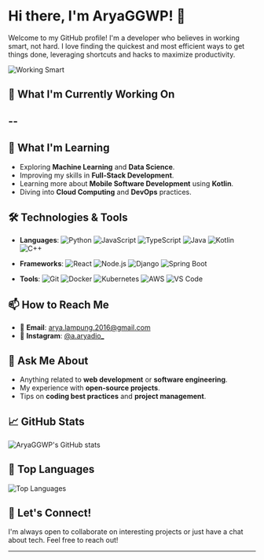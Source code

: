 # Hi there, I'm AryaGGWP! 👋

Welcome to my GitHub profile! I'm a developer who believes in working smart, not hard. I love finding the quickest and most efficient ways to get things done, leveraging shortcuts and hacks to maximize productivity.

![Working Smart](https://tenor.com/bM1ov.gif)

## 🔭 What I'm Currently Working On
--
--

## 🌱 What I'm Learning
- Exploring **Machine Learning** and **Data Science**.
- Improving my skills in **Full-Stack Development**.
- Learning more about **Mobile Software Development** using **Kotlin**.
- Diving into **Cloud Computing** and **DevOps** practices.

## 🛠️ Technologies & Tools
- **Languages**: 
  ![Python](https://img.shields.io/badge/Python-3776AB?style=flat&logo=python&logoColor=white)
  ![JavaScript](https://img.shields.io/badge/JavaScript-F7DF1E?style=flat&logo=javascript&logoColor=black)
  ![TypeScript](https://img.shields.io/badge/TypeScript-3178C6?style=flat&logo=typescript&logoColor=white)
  ![Java](https://img.shields.io/badge/Java-007396?style=flat&logo=java&logoColor=white)
  ![Kotlin](https://img.shields.io/badge/Kotlin-0095D5?style=flat&logo=kotlin&logoColor=white)
  ![C++](https://img.shields.io/badge/C++-00599C?style=flat&logo=c%2B%2B&logoColor=white)
  
- **Frameworks**:
  ![React](https://img.shields.io/badge/React-20232A?style=flat&logo=react&logoColor=61DAFB)
  ![Node.js](https://img.shields.io/badge/Node.js-339933?style=flat&logo=nodedotjs&logoColor=white)
  ![Django](https://img.shields.io/badge/Django-092E20?style=flat&logo=django&logoColor=white)
  ![Spring Boot](https://img.shields.io/badge/Spring%20Boot-6DB33F?style=flat&logo=springboot&logoColor=white)
  
- **Tools**:
  ![Git](https://img.shields.io/badge/Git-F05032?style=flat&logo=git&logoColor=white)
  ![Docker](https://img.shields.io/badge/Docker-2496ED?style=flat&logo=docker&logoColor=white)
  ![Kubernetes](https://img.shields.io/badge/Kubernetes-326CE5?style=flat&logo=kubernetes&logoColor=white)
  ![AWS](https://img.shields.io/badge/AWS-232F3E?style=flat&logo=amazonaws&logoColor=white)
  ![VS Code](https://img.shields.io/badge/VS%20Code-007ACC?style=flat&logo=visualstudiocode&logoColor=white)

## 📫 How to Reach Me
- 📧 **Email**: [arya.lampung.2016@gmail.com](mailto:arya.lampung.2016@gmail.com)
- 📸 **Instagram**: [@a.aryadio_](https://www.instagram.com/a.aryadio_)

## 💬 Ask Me About
- Anything related to **web development** or **software engineering**.
- My experience with **open-source projects**.
- Tips on **coding best practices** and **project management**.

## 📈 GitHub Stats
![AryaGGWP's GitHub stats](https://github-readme-stats.vercel.app/api?username=AryaGGWP&show_icons=true&theme=radical)

## 🌟 Top Languages
![Top Languages](https://github-readme-stats.vercel.app/api/top-langs/?username=AryaGGWP&layout=compact&theme=radical)

## 🤝 Let's Connect!
I'm always open to collaborate on interesting projects or just have a chat about tech. Feel free to reach out!

---
